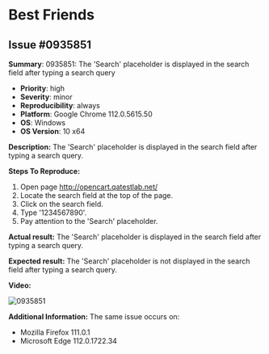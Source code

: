 # Best Friends

## Issue #0935851

**Summary**: 0935851: The 'Search' placeholder is displayed in the search field after typing a search query

- **Priority**: high
- **Severity**: minor
- **Reproducibility**: always
- **Platform**: Google Chrome 112.0.5615.50
- **OS**: Windows
- **OS Version**: 10 x64

**Description:** The 'Search' placeholder is displayed in the search field after typing a search query.

**Steps To Reproduce:**

1. Open page http://opencart.qatestlab.net/
2. Locate the search field at the top of the page.
3. Click on the search field.
4. Type '1234567890'.
5. Pay attention to the 'Search' placeholder.

**Actual result:** The 'Search' placeholder is displayed in the search field after typing a search query.

**Expected result:** The 'Search' placeholder is not displayed in the search field after typing a search query.

**Video:**

![0935851](0935851.jpg)

**Additional Information:** The same issue occurs on:

- Mozilla Firefox 111.0.1
- Microsoft Edge 112.0.1722.34
